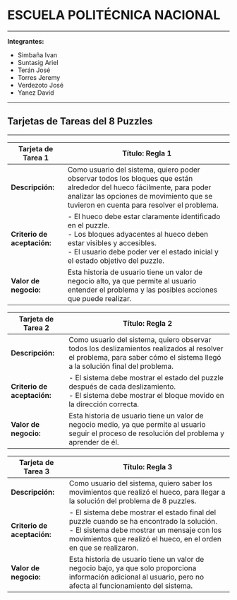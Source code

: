 # ESCUELA POLITÉCNICA NACIONAL

---

**Integrantes:**

- Simbaña Ivan
- Suntasig Ariel
- Terán José
- Torres Jeremy
- Verdezoto José
- Yanez David

---

## Tarjetas de Tareas del 8 Puzzles

---

| **Tarjeta de Tarea 1** | **Título:** Regla 1                                                                                                                                                                                                                       |
| ------------------------ | ----------------------------------------------------------------------------------------------------------------------------------------------------------------------------------------------------------------------------------------- |
| **Descripción:**         | Como usuario del sistema, quiero poder observar todos los bloques que están alrededor del hueco fácilmente, para poder analizar las opciones de movimiento que se tuvieron en cuenta para resolver el problema.                          |
| **Criterio de aceptación:** | - El hueco debe estar claramente identificado en el puzzle. <br> - Los bloques adyacentes al hueco deben estar visibles y accesibles. <br> - El usuario debe poder ver el estado inicial y el estado objetivo del puzzle. |
| **Valor de negocio:**    | Esta historia de usuario tiene un valor de negocio alto, ya que permite al usuario entender el problema y las posibles acciones que puede realizar. |

| **Tarjeta de Tarea 2** | **Título:** Regla 2                                                                                                                                                                                                                       |
| ------------------------ | ----------------------------------------------------------------------------------------------------------------------------------------------------------------------------------------------------------------------------------------- |
| **Descripción:**         | Como usuario del sistema, quiero observar todos los deslizamientos realizados al resolver el problema, para saber cómo el sistema llegó a la solución final del problema.                                                                 |
| **Criterio de aceptación:** | - El sistema debe mostrar el estado del puzzle después de cada deslizamiento. <br> - El sistema debe mostrar el bloque movido en la dirección correcta.    |
| **Valor de negocio:**    | Esta historia de usuario tiene un valor de negocio medio, ya que permite al usuario seguir el proceso de resolución del problema y aprender de él. |

| **Tarjeta de Tarea 3** | **Título:** Regla 3                                                                                                                                                                                                                       |
| ------------------------ | ----------------------------------------------------------------------------------------------------------------------------------------------------------------------------------------------------------------------------------------- |
| **Descripción:**         | Como usuario del sistema, quiero saber los movimientos que realizó el hueco, para llegar a la solución del problema de 8 puzzles.                                                                                                        |
| **Criterio de aceptación:** | - El sistema debe mostrar el estado final del puzzle cuando se ha encontrado la solución. <br> - El sistema debe mostrar un mensaje con los movimientos que realizó el hueco, en el orden en que se realizaron.  |
| **Valor de negocio:**    | Esta historia de usuario tiene un valor de negocio bajo, ya que solo proporciona información adicional al usuario, pero no afecta al funcionamiento del sistema. |
